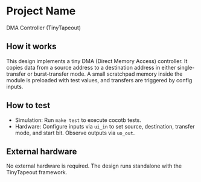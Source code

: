 <!---

This file is used to generate your project datasheet. Please fill in the information below and delete any unused
sections.

You can also include images in this folder and reference them in the markdown. Each image must be less than
512 kb in size, and the combined size of all images must be less than 1 MB.
-->

# Project Name
DMA Controller (TinyTapeout)

## How it works
This design implements a tiny DMA (Direct Memory Access) controller.
It copies data from a source address to a destination address in either
single-transfer or burst-transfer mode. A small scratchpad memory inside
the module is preloaded with test values, and transfers are triggered by
config inputs.

## How to test
- Simulation: Run `make test` to execute cocotb tests.
- Hardware: Configure inputs via `ui_in` to set source, destination,
  transfer mode, and start bit. Observe outputs via `uo_out`.

## External hardware
No external hardware is required. The design runs standalone with the
TinyTapeout framework.
